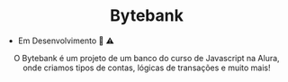 <h1 align="center"> Bytebank</h1>

- Em Desenvolvimento 🚧 ⚠️
<p align="center"> O Bytebank é um projeto de um banco do curso de Javascript na Alura, onde criamos tipos de contas, lógicas de transações e muito mais!
